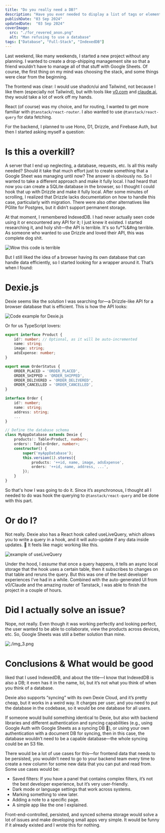 ```yaml
---
title: "Do you really need a DB?"
description: "Have you ever needed to display a list of tags or elements in a single row, but wanted to avoid taking up too much space?"
publishDate: "03 Sep 2024"
updatedDate:  "03 Sep 2024"
coverImage:
  src: "./for_revered_anon.png"
  alt: "Man refusing to use a database"
tags: ["Database", "Full-Stack", "IndexedDB"]
---
```


Last weekend, like many weekends, I started a new project without any planning. I wanted to create a drop-shipping management site so that a friend wouldn’t have to manage all of that stuff with Google Sheets. Of course, the first thing on my mind was choosing the stack, and some things were clear from the beginning.

The frontend was clear: I would use shadcn/ui and Tailwind, not because I like them (especially not Tailwind), but with tools like [v0.com](http://v0.com/) and [claude.ai](http://claude.ai/), they would take a lot of work off my hands.

React (of course) was my choice, and for routing, I wanted to get more familiar with `@tanstack/react-router`. I also wanted to use `@tanstack/react-query` for data fetching.

For the backend, I planned to use Hono, D1, Drizzle, and Firebase Auth, but then I started asking myself a question:

# Is this a overkill?
A server that I end up neglecting, a database, requests, etc. Is all this really needed? Should it take that much effort just to create something that a Google Sheet was managing until now? The answer is obviously no. So I wanted to take a different approach and make it fully local. I had heard that now you can create a SQLite database in the browser, so I thought I could hook that up with Drizzle and make it fully local. After some minutes of scrolling, I realized that Drizzle lacks documentation on how to handle this case, particularly with migration. There were also other alternatives like PGlite for Postgres, but it didn’t support permanent storage.

At that moment, I remembered IndexedDB. I had never actually seen code using it or encountered any API for it; I just knew it existed. I started researching it, and holy shit—the API is terrible. It's so fu*%&#ng terrible. As someone who wanted to use Drizzle and loved their API, this was complete dog shit.

<img src="./img.png" alt="Wow this code is terrible" style="max-width: 400px;">

But I still liked the idea of a browser having its own database that can handle data efficiently, so I started looking for a wrapper around it. That’s when I found:

# Dexie.js
Dexie seems like the solution I was searching for—a Drizzle-like API for a browser database that is efficient. This is how the API looks:

<img src="./img_1.png" alt="Code example for Dexie.js" style="max-width: 700px">

Or for us TypeScript lovers:

```typescript
export interface Product {
    id?: number; // Optional, as it will be auto-incremented
    name: string;
    image: string;
    adsExpense: number;
}

export enum OrderStatus {
    ORDER_PLACED = 'ORDER_PLACED',
    ORDER_SHIPPED = 'ORDER_SHIPPED',
    ORDER_DELIVERED = 'ORDER_DELIVERED',
    ORDER_CANCELLED = 'ORDER_CANCELLED',
}

interface Order {
    id?: number;
    name: string;
    address: string;
    ...
}

// Define the database schema
class MyAppDatabase extends Dexie {
    products!: Table<Product, number>;
    orders!: Table<Order, number>;
    constructor() {
        super('myAppDatabase');
        this.version(1).stores({
            products: '++id, name, image, adsExpense',
            orders: '++id, name, address, ...',
        });
    }
}
```

So that's how I was going to do it. Since it’s asynchronous, I thought all I needed to do was hook the querying to `@tanstack/react-query` and be done with this part.

# Or do I?
Not really. Dexie also has a React hook called useLiveQuery, which allows you to write a query in a hook, and it will auto-update if any data inside updates. 🤯 It feels like magic working like this.

<img src="./img_2.png" alt="example of useLiveQuery" style="max-width: 400px">

Under the hood, I _*assume*_ that once a query happens, it tells an async local storage that the hook uses a certain table, then it subscribes to changes on that table and reruns the query. But this was one of the best developer experiences I’ve had in a while. Combined with the auto-generated UI from v0/Claude and the amazing router of Tanstack, I was able to finish the project in a couple of hours.

# Did I actually solve an issue?
Nope, not really. Even though it was working perfectly and looking perfect, the user wanted to be able to collaborate, view the products across devices, etc. So, Google Sheets was still a better solution than mine.

![./img_3.png](./img_3.png)

# Conclusions & What would be good

liked that I used IndexedDB, and about the title—I know that IndexedDB is also a DB; it even has it in the name, lol, but it’s not what you think of when you think of a database.

Dexie also supports “syncing” with its own Dexie Cloud, and it’s pretty cheap, but it works in a weird way. It charges per user, and you need to put the database in the codebase, so it would be one database for all users.

If someone would build something identical to Dexie, but also with backend libraries and different authentication and syncing capabilities (e.g., using Google Auth with Google Sheets as a syncing DB 🤯), or using your own authentication with a document DB for syncing, then in this case, the database wouldn’t need to be a capable database—the whole syncing could be an S3 file.

There would be a lot of use cases for this—for frontend data that needs to be persisted, you wouldn’t need to go to your backend team every time to create a new column for some new data that you can put and read from. Some use cases would be:

- Saved filters: If you have a panel that contains complex filters, it’s not the best developer experience, but it’s very user-friendly.
- Dark mode or language settings that work across systems.
- Marking something to view later.
- Adding a note to a specific page.
- A simple app like the one I explained.

Front-end-controlled, persisted, and synced schema storage would solve a lot of issues and make developing small apps very simple. It would be funny if it already existed and I wrote this for nothing.
